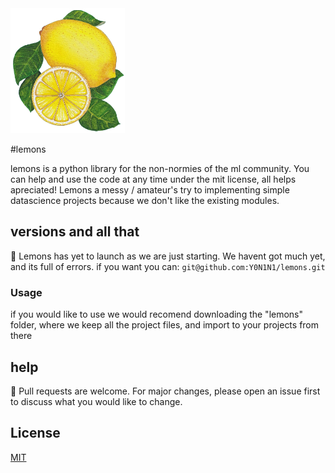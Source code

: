 <img src="https://github.com/Y0N1N1/lemons/blob/main/docs/assets/images/lemonslogo.png?raw=true" height="200" />

#lemons

lemons is a python library for the non-normies of the ml community. You can help and use the code at any time under the mit license, all helps apreciated! Lemons a messy / amateur's try to implementing simple datascience projects because we don't like the existing modules. 
## versions and all that
:city_sunset:
Lemons has yet to launch as we are just starting. We havent got much yet, and its full of errors. 
if you want you can:
`
git@github.com:Y0N1N1/lemons.git
`
### Usage
if you would like to use we would recomend downloading the "lemons" folder, where we keep all the project files, and import to your projects from there
## help
:bullettrain_front:
Pull requests are welcome. For major changes, please open an issue first to discuss what you would like to change.
## License
[MIT](https://choosealicense.com/licenses/mit/)
